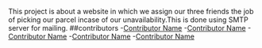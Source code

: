 This project is about a website in which we assign our three friends the job of picking our parcel incase of our unavailability.This is done using SMTP server for mailing.
##contributors
-[Contributor Name](https://github.com/abhinavgannoju)
-[Contributor Name](https://github.com/koushik1974)
-[Contributor Name](https://github.com/viperxjaikar)
-[Contributor Name](https://github.com/0oAnuj)
-[Contributor Name](https://github.com/SuseelKumarG)
